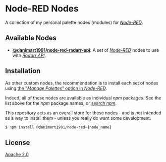 # Node-RED Nodes

A collection of my personal palette nodes (modules) for [_Node-RED_](http://nodered.org/).

## Available Nodes

- [**@danimart1991/node-red-radarr-api**](node-red-radarr-api): A set of [_Node-RED_](http://nodered.org/) nodes to use with [_Radarr API_](https://radarr.video/).

## Installation

As other custom nodes, the recommendation is to install each set of nodes using [the "_Manage Palettes_" option in _Node-RED_](https://nodered.org/docs/user-guide/runtime/adding-nodes).

Indeed, all of these nodes are available as individual _npm_ packages. See the list above for the _npm_ package names, or [search _npm_](https://www.npmjs.com/search?q=%40danimart1991%2Fnode-red).

This repository acts as an overall store for these nodes - and is not intended as a way to install them - unless you really do want some development.

```bash
$ npm install @danimart1991/node-red-{node_name}
```

## License

[Apache 2.0](LICENSE)
